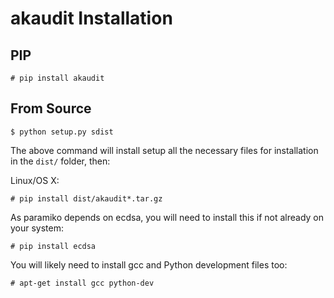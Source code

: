 # akaudit Installation

## PIP

	# pip install akaudit

## From Source

	$ python setup.py sdist
    
The above command will install setup all the necessary files for installation in the `dist/` folder, then:

Linux/OS X:

    # pip install dist/akaudit*.tar.gz

As paramiko depends on ecdsa, you will need to install this if not already on your system:

    # pip install ecdsa

You will likely need to install gcc and Python development files too:

	# apt-get install gcc python-dev
